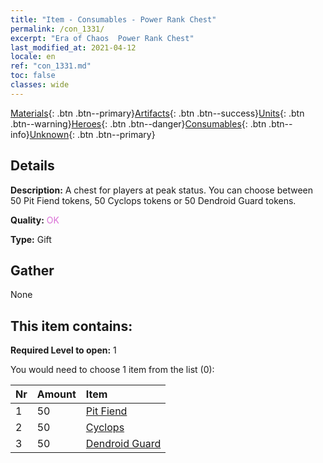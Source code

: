 ```yaml
---
title: "Item - Consumables - Power Rank Chest"
permalink: /con_1331/
excerpt: "Era of Chaos  Power Rank Chest"
last_modified_at: 2021-04-12
locale: en
ref: "con_1331.md"
toc: false
classes: wide
---
```

 [Materials](/Items/){: .btn .btn--primary}[Artifacts](/Items/Artifacts/){: .btn .btn--success}[Units](/Items/Units/){: .btn .btn--warning}[Heroes](/Items/Heroes/){: .btn .btn--danger}[Consumables](/Items/Consumables/){: .btn .btn--info}[Unknown](/Items/Unknown/){: .btn .btn--primary}

## Details
 **Description:** A chest for players at peak status. You can choose between 50 Pit Fiend tokens, 50 Cyclops tokens or 50 Dendroid Guard tokens.

 **Quality:** <span style="color: #DA70D6">OK</span>

 **Type:** Gift

## Gather

  None

## This item contains:

 **Required Level to open:** 1

 You would need to choose 1 item from the list (0):

  | Nr | Amount |     Item    |
  |:---|:-------|:------------|
  | 1 | 50 | [Pit Fiend](/Items/unt_230/) | 
  | 2 | 50 | [Cyclops](/Items/unt_222/) | 
  | 3 | 50 | [Dendroid Guard](/Items/unt_203/) | 
